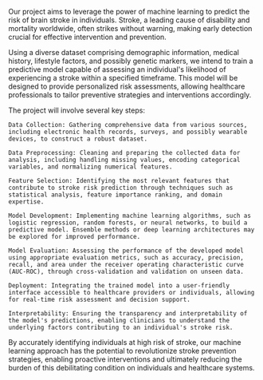 Our project aims to leverage the power of machine learning to predict the risk of brain stroke in individuals. Stroke, a leading cause of disability and mortality worldwide, often strikes without warning, making early detection crucial for effective intervention and prevention.

Using a diverse dataset comprising demographic information, medical history, lifestyle factors, and possibly genetic markers, we intend to train a predictive model capable of assessing an individual's likelihood of experiencing a stroke within a specified timeframe. This model will be designed to provide personalized risk assessments, allowing healthcare professionals to tailor preventive strategies and interventions accordingly.

The project will involve several key steps:

    Data Collection: Gathering comprehensive data from various sources, including electronic health records, surveys, and possibly wearable devices, to construct a robust dataset.

    Data Preprocessing: Cleaning and preparing the collected data for analysis, including handling missing values, encoding categorical variables, and normalizing numerical features.

    Feature Selection: Identifying the most relevant features that contribute to stroke risk prediction through techniques such as statistical analysis, feature importance ranking, and domain expertise.

    Model Development: Implementing machine learning algorithms, such as logistic regression, random forests, or neural networks, to build a predictive model. Ensemble methods or deep learning architectures may be explored for improved performance.

    Model Evaluation: Assessing the performance of the developed model using appropriate evaluation metrics, such as accuracy, precision, recall, and area under the receiver operating characteristic curve (AUC-ROC), through cross-validation and validation on unseen data.

    Deployment: Integrating the trained model into a user-friendly interface accessible to healthcare providers or individuals, allowing for real-time risk assessment and decision support.

    Interpretability: Ensuring the transparency and interpretability of the model's predictions, enabling clinicians to understand the underlying factors contributing to an individual's stroke risk.

By accurately identifying individuals at high risk of stroke, our machine learning approach has the potential to revolutionize stroke prevention strategies, enabling proactive interventions and ultimately reducing the burden of this debilitating condition on individuals and healthcare systems.
